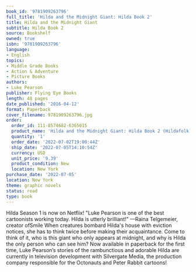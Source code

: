 ```yaml
---
book_id: '9781909263796'
full_title: 'Hilda and the Midnight Giant: Hilda Book 2'
title: Hilda and the Midnight Giant
subtitle: Hilda Book 2
source: Bookshelf
owned: true
isbn: '9781909263796'
language:
- English
topics:
- Middle Grade Books
- Action & Adventure
- Picture Books
authors:
- Luke Pearson
publisher: Flying Eye Books
length: 48 pages
date_published: '2016-04-12'
format: Paperback
cover_filename: 9781909263796.jpg
order:
  order_id: 111-8574682-6365015
  product_name: 'Hilda and the Midnight Giant: Hilda Book 2 (Hildafolk)'
  quantity: '1'
  order_date: '2022-07-02T19:00:44Z'
  ship_date: '2022-07-05T14:10:54Z'
  currency: USD
  unit_price: '9.39'
  product_condition: New
  location: New York
purchase_date: '2022-07-05'
location: New York
theme: graphic novels
status: read
type: book
---
```

Hilda Season 1 is now on Netflix!
"Luke Pearson is one of the best cartoonists working today. Hilda is utterly brilliant!"
—Raina Telgemeier, creator ofSmile
When creatures bombard Hilda's house with eviction notices, she has to think twice before making their acquaintance. Come to think of it, who is this giant who only appears at midnight, and why is Hilda the only person who can see him?
Now available in paperback for the first time, Luke Pearson’s stories of the rambunctious and adorable Hilda are currently in television development with Silvergate Media, the production company responsible for the Octonauts and Peter Rabbit cartoons!
